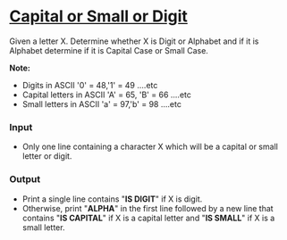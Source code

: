 # [Capital or Small or Digit](https://codeforces.com/group/MWSDmqGsZm/contest/219158/problem/M)

Given a letter X. 
Determine whether X is Digit or Alphabet and if it is Alphabet determine if it is Capital Case or Small Case.

**Note:**

- Digits in ASCII '0' = 48,'1' = 49 ....etc
- Capital letters in ASCII 'A' = 65, 'B' = 66 ....etc
- Small letters in ASCII 'a' = 97,'b' = 98 ....etc

### Input

- Only one line containing a character X which will be a capital or small letter or digit.

### Output

- Print a single line contains "**IS DIGIT**" if X is digit.
- Otherwise, print "**ALPHA**" in the first line followed by a new line that contains "**IS CAPITAL**" if X is a capital letter and "**IS SMALL**" if X is a small letter.